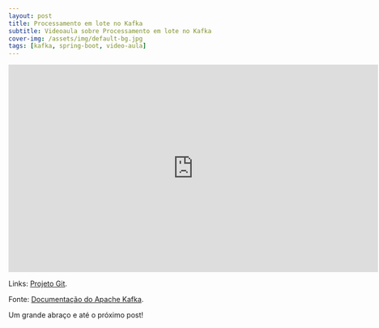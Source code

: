 ```yaml
---
layout: post
title: Processamento em lote no Kafka
subtitle: Videoaula sobre Processamento em lote no Kafka
cover-img: /assets/img/default-bg.jpg
tags: [kafka, spring-boot, video-aula]
---
```


<iframe width="730" height="410" src="https://www.youtube-nocookie.com/embed/Rj_sv6dqVVE" title="Apache Kafka - Processamento em lote" frameborder="0" allow="accelerometer; autoplay; clipboard-write; encrypted-media; gyroscope; picture-in-picture" allowfullscreen></iframe>

Links:
<a href="https://github.com/danielwisky/daily-challenge" target="\_blank">Projeto Git</a>.

Fonte:
<a href="https://kafka.apache.org/documentation/" target="\_blank">Documentação do Apache Kafka</a>.

Um grande abraço e até o próximo post!
